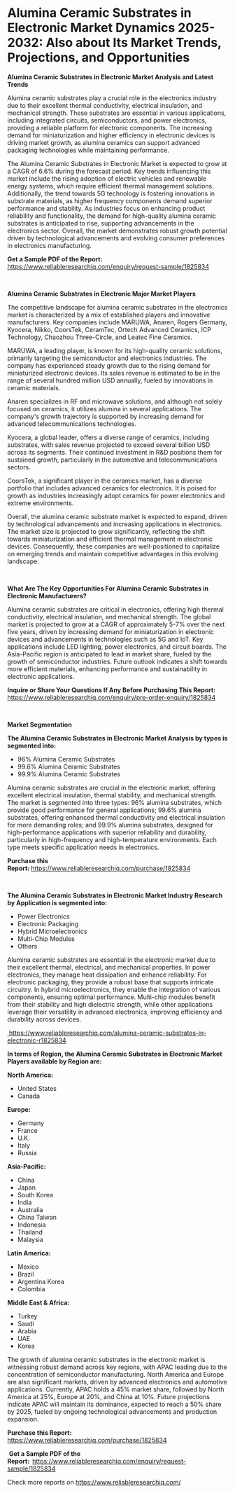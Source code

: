 <p><h1>Alumina Ceramic Substrates in Electronic Market Dynamics 2025-2032: Also about Its Market Trends, Projections, and Opportunities</h1></p><p><strong>Alumina Ceramic Substrates in Electronic Market Analysis and Latest Trends</strong></p>
<p><p>Alumina ceramic substrates play a crucial role in the electronics industry due to their excellent thermal conductivity, electrical insulation, and mechanical strength. These substrates are essential in various applications, including integrated circuits, semiconductors, and power electronics, providing a reliable platform for electronic components. The increasing demand for miniaturization and higher efficiency in electronic devices is driving market growth, as alumina ceramics can support advanced packaging technologies while maintaining performance.</p><p>The Alumina Ceramic Substrates in Electronic Market is expected to grow at a CAGR of 6.6% during the forecast period. Key trends influencing this market include the rising adoption of electric vehicles and renewable energy systems, which require efficient thermal management solutions. Additionally, the trend towards 5G technology is fostering innovations in substrate materials, as higher frequency components demand superior performance and stability. As industries focus on enhancing product reliability and functionality, the demand for high-quality alumina ceramic substrates is anticipated to rise, supporting advancements in the electronics sector. Overall, the market demonstrates robust growth potential driven by technological advancements and evolving consumer preferences in electronics manufacturing.</p></p>
<p><strong>Get a Sample PDF of the Report:&nbsp;</strong> <a href="https://www.reliableresearchiq.com/enquiry/request-sample/1825834?utm_campaign=2439&utm_medium=2&utm_source=Github&utm_content=ia&utm_term=13022025&utm_id=alumina-ceramic-substrates-in-electronic">https://www.reliableresearchiq.com/enquiry/request-sample/1825834</a></p>
<p>&nbsp;</p>
<p><strong>Alumina Ceramic Substrates in Electronic Major Market Players</strong></p>
<p><p>The competitive landscape for alumina ceramic substrates in the electronics market is characterized by a mix of established players and innovative manufacturers. Key companies include MARUWA, Anaren, Rogers Germany, Kyocera, Nikko, CoorsTek, CeramTec, Ortech Advanced Ceramics, ICP Technology, Chaozhou Three-Circle, and Leatec Fine Ceramics.</p><p>MARUWA, a leading player, is known for its high-quality ceramic solutions, primarily targeting the semiconductor and electronics industries. The company has experienced steady growth due to the rising demand for miniaturized electronic devices. Its sales revenue is estimated to be in the range of several hundred million USD annually, fueled by innovations in ceramic materials.</p><p>Anaren specializes in RF and microwave solutions, and although not solely focused on ceramics, it utilizes alumina in several applications. The company's growth trajectory is supported by increasing demand for advanced telecommunications technologies. </p><p>Kyocera, a global leader, offers a diverse range of ceramics, including substrates, with sales revenue projected to exceed several billion USD across its segments. Their continued investment in R&D positions them for sustained growth, particularly in the automotive and telecommunications sectors.</p><p>CoorsTek, a significant player in the ceramics market, has a diverse portfolio that includes advanced ceramics for electronics. It is poised for growth as industries increasingly adopt ceramics for power electronics and extreme environments.</p><p>Overall, the alumina ceramic substrate market is expected to expand, driven by technological advancements and increasing applications in electronics. The market size is projected to grow significantly, reflecting the shift towards miniaturization and efficient thermal management in electronic devices. Consequently, these companies are well-positioned to capitalize on emerging trends and maintain competitive advantages in this evolving landscape.</p></p>
<p>&nbsp;</p>
<p><strong>What Are The Key Opportunities For Alumina Ceramic Substrates in Electronic Manufacturers?</strong></p>
<p><p>Alumina ceramic substrates are critical in electronics, offering high thermal conductivity, electrical insulation, and mechanical strength. The global market is projected to grow at a CAGR of approximately 5-7% over the next five years, driven by increasing demand for miniaturization in electronic devices and advancements in technologies such as 5G and IoT. Key applications include LED lighting, power electronics, and circuit boards. The Asia-Pacific region is anticipated to lead in market share, fueled by the growth of semiconductor industries. Future outlook indicates a shift towards more efficient materials, enhancing performance and sustainability in electronic applications.</p></p>
<p><strong>Inquire or Share Your Questions If Any Before Purchasing This Report:</strong> <a href="https://www.reliableresearchiq.com/enquiry/pre-order-enquiry/1825834?utm_campaign=2439&utm_medium=2&utm_source=Github&utm_content=ia&utm_term=13022025&utm_id=alumina-ceramic-substrates-in-electronic">https://www.reliableresearchiq.com/enquiry/pre-order-enquiry/1825834</a></p>
<p>&nbsp;</p>
<p><strong>Market Segmentation</strong></p>
<p><strong>The Alumina Ceramic Substrates in Electronic Market Analysis by types is segmented into:</strong></p>
<p><ul><li>96% Alumina Ceramic Substrates</li><li>99.6% Alumina Ceramic Substrates</li><li>99.9% Alumina Ceramic Substrates</li></ul></p>
<p><p>Alumina ceramic substrates are crucial in the electronic market, offering excellent electrical insulation, thermal stability, and mechanical strength. The market is segmented into three types: 96% alumina substrates, which provide good performance for general applications; 99.6% alumina substrates, offering enhanced thermal conductivity and electrical insulation for more demanding roles; and 99.9% alumina substrates, designed for high-performance applications with superior reliability and durability, particularly in high-frequency and high-temperature environments. Each type meets specific application needs in electronics.</p></p>
<p><strong>Purchase this Report:&nbsp;</strong><a href="https://www.reliableresearchiq.com/purchase/1825834?utm_campaign=2439&utm_medium=2&utm_source=Github&utm_content=ia&utm_term=13022025&utm_id=alumina-ceramic-substrates-in-electronic">https://www.reliableresearchiq.com/purchase/1825834</a></p>
<p>&nbsp;</p>
<p><strong>The Alumina Ceramic Substrates in Electronic Market Industry Research by Application is segmented into:</strong></p>
<p><ul><li>Power Electronics</li><li>Electronic Packaging</li><li>Hybrid Microelectronics</li><li>Multi-Chip Modules</li><li>Others</li></ul></p>
<p><p>Alumina ceramic substrates are essential in the electronic market due to their excellent thermal, electrical, and mechanical properties. In power electronics, they manage heat dissipation and enhance reliability. For electronic packaging, they provide a robust base that supports intricate circuitry. In hybrid microelectronics, they enable the integration of various components, ensuring optimal performance. Multi-chip modules benefit from their stability and high dielectric strength, while other applications leverage their versatility in advanced electronics, improving efficiency and durability across devices.</p></p>
<p><a href="https://www.reliableresearchiq.com/alumina-ceramic-substrates-in-electronic-r1825834?utm_campaign=2439&utm_medium=2&utm_source=Github&utm_content=ia&utm_term=13022025&utm_id=alumina-ceramic-substrates-in-electronic">&nbsp;https://www.reliableresearchiq.com/alumina-ceramic-substrates-in-electronic-r1825834</a></p>
<p><strong>In terms of Region, the Alumina Ceramic Substrates in Electronic Market Players available by Region are:</strong></p>
<p>
    <p> <strong> North America: </strong>
        <ul>
            <li>United States</li>
            <li>Canada</li>
        </ul>
        </p> 
    <p> <strong> Europe: </strong>
        <ul>
            <li>Germany</li>
            <li>France</li>
            <li>U.K.</li>
            <li>Italy</li>
            <li>Russia</li>
        </ul>
        </p> 
    <p> <strong> Asia-Pacific: </strong>
        <ul>
            <li>China</li>
            <li>Japan</li>
            <li>South Korea</li>
            <li>India</li>
            <li>Australia</li>
            <li>China Taiwan</li>
            <li>Indonesia</li>
            <li>Thailand</li>
            <li>Malaysia</li>
        </ul>
        </p> 
    <p> <strong> Latin America: </strong>
        <ul>
            <li>Mexico</li>
            <li>Brazil</li>
            <li>Argentina Korea</li>
            <li>Colombia</li>
        </ul>
        </p> 
    <p> <strong> Middle East & Africa: </strong>
        <ul>
            <li>Turkey</li>
            <li>Saudi</li>
            <li>Arabia</li>
            <li>UAE</li>
            <li>Korea</li>
        </ul>
    </p>
    </p>
<p><p>The growth of alumina ceramic substrates in the electronic market is witnessing robust demand across key regions, with APAC leading due to the concentration of semiconductor manufacturing. North America and Europe are also significant markets, driven by advanced electronics and automotive applications. Currently, APAC holds a 45% market share, followed by North America at 25%, Europe at 20%, and China at 10%. Future projections indicate APAC will maintain its dominance, expected to reach a 50% share by 2025, fueled by ongoing technological advancements and production expansion.</p></p>
<p><strong>Purchase this Report: </strong><a href="https://www.reliableresearchiq.com/purchase/1825834?utm_campaign=2439&utm_medium=2&utm_source=Github&utm_content=ia&utm_term=13022025&utm_id=alumina-ceramic-substrates-in-electronic">https://www.reliableresearchiq.com/purchase/1825834</a></p>
<p>&nbsp;<strong>Get a Sample PDF of the Report:&nbsp;&nbsp;</strong><a href="https://www.reliableresearchiq.com/enquiry/request-sample/1825834?utm_campaign=2439&utm_medium=2&utm_source=Github&utm_content=ia&utm_term=13022025&utm_id=alumina-ceramic-substrates-in-electronic">https://www.reliableresearchiq.com/enquiry/request-sample/1825834</a></p>
<p><strong></strong></p>
<p>Check more reports on <a href="https://www.reliableresearchiq.com/?utm_campaign=2439&utm_medium=2&utm_source=Github&utm_content=ia&utm_term=13022025&utm_id=alumina-ceramic-substrates-in-electronic">https://www.reliableresearchiq.com/</a></p>